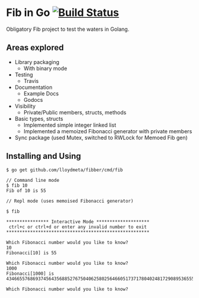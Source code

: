 # Fib in Go [![Build Status](https://travis-ci.org/lloydmeta/fibber.svg?branch=master)](https://travis-ci.org/lloydmeta/fibber)

Obligatory Fib project to test the waters in Golang.

## Areas explored

- Library packaging
    - With binary mode
- Testing
    - Travis
- Documentation
    - Example Docs
    - Godocs
- Visibility
    - Private/Public members, structs, methods
- Basic types, structs
    - Implemented simple integer linked list
    - Implemented a memoized Fibonacci generator with private members
- Sync package (used Mutex, switched to RWLock for Memoed Fib gen)

## Installing and Using

```
$ go get github.com/lloydmeta/fibber/cmd/fib

// Command line mode
$ fib 10
Fib of 10 is 55

// Repl mode (uses memoised Fibonacci generator)

$ fib

**************** Interactive Mode ********************
 ctrl+c or ctrl+d or enter any invalid number to exit
******************************************************

Which Fibonacci number would you like to know?
10
Fibonacci[10] is 55

Which Fibonacci number would you like to know?
1000
Fibonacci[1000] is 43466557686937456435688527675040625802564660517371780402481729089536555417949051890403879840079255169295922593080322634775209689623239873322471161642996440906533187938298969649928516003704476137795166849228875

Which Fibonacci number would you like to know?
```
